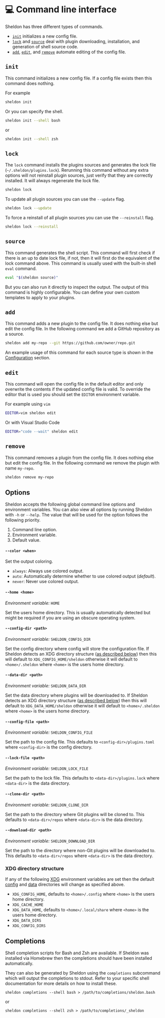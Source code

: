 # 💻 Command line interface

Sheldon has three different types of commands.

- [`init`](#init) initializes a new config file.
- [`lock`](#lock) and [`source`](#source) deal with plugin downloading,
  installation, and generation of shell source code.
- [`add`](#add), [`edit`](#edit), and [`remove`](#remove) automate editing of
  the config file.

## `init`

This command initializes a new config file. If a config file exists then this
command does nothing.

For example

```sh
sheldon init
```

Or you can specify the shell.

```sh
sheldon init --shell bash
```

or

```sh
sheldon init --shell zsh
```

## `lock`

The `lock` command installs the plugins sources and generates the lock file
(`~/.sheldon/plugins.lock`). Rerunning this command without any extra options
will not reinstall plugin sources, just verify that they are correctly
installed. It will always regenerate the lock file.

```sh
sheldon lock
```

To update all plugin sources you can use the `--update` flag.

```sh
sheldon lock --update
```

To force a reinstall of all plugin sources you can use the `--reinstall` flag.

```sh
sheldon lock --reinstall
```

## `source`

This command generates the shell script. This command will first check if there
is an up to date lock file, if not, then it will first do the equivalent of the
lock command above. This command is usually used with the built-in shell `eval`
command.

```sh
eval "$(sheldon source)"
```

But you can also run it directly to inspect the output. The output of this
command is highly configurable. You can define your own custom templates to
apply to your plugins.

## `add`

This command adds a new plugin to the config file. It does nothing else but edit
the config file. In the following command we add a GitHub repository as a
source.

```sh
sheldon add my-repo --git https://github.com/owner/repo.git
```

An example usage of this command for each source type is shown in the
[Configuration](Configuration.md) section.

## `edit`

This command will open the config file in the default editor and only overwrite
the contents if the updated config file is valid. To override the editor that is
used you should set the `EDITOR` environment variable.

For example using `vim`

```sh
EDITOR=vim sheldon edit
```

Or with Visual Studio Code

```sh
EDITOR="code --wait" sheldon edit
```

## `remove`

This command removes a plugin from the config file. It does nothing else but
edit the config file. In the following command we remove the plugin with name
`my-repo`.

```sh
sheldon remove my-repo
```

## Options

Sheldon accepts the following global command line options and environment
variables. You can also view all options by running Sheldon with `-h` or
`--help`. The value that will be used for the option follows the following
priority.

1. Command line option.
2. Environment variable.
3. Default value.

#### `--color <when>`

Set the output coloring.

- `always`: Always use colored output.
- `auto`: Automatically determine whether to use colored output (*default*).
- `never`: Never use colored output.

#### `--home <home>`

*Environment variable:* `HOME`

Set the users home directory. This is usually automatically detected but might
be required if you are using an obscure operating system.

#### `--config-dir <path>`

*Environment variable:* `SHELDON_CONFIG_DIR`

Set the config directory where config will store the configuration file. If
Sheldon detects an XDG directory structure  ([as described
below](#xdg-directory-structure)) then this will default to
`XDG_CONFIG_HOME/sheldon` otherwise it will default to `<home>/.sheldon` where
`<home>` is the users home directory.

#### `--data-dir <path>`

*Environment variable:* `SHELDON_DATA_DIR`

Set the data directory where plugins will be downloaded to. If Sheldon detects
an XDG directory structure ([as described below](#xdg-directory-structure)) then
this will default to `XDG_DATA_HOME/sheldon` otherwise it will default to
`<home>/.sheldon` where `<home>` is the users home directory.

#### `--config-file <path>`

*Environment variable:* `SHELDON_CONFIG_FILE`

Set the path to the config file. This defaults to `<config-dir>/plugins.toml`
where `<config-dir>` is the config directory.

#### `--lock-file <path>`

*Environment variable:* `SHELDON_LOCK_FILE`

Set the path to the lock file. This defaults to `<data-dir>/plugins.lock` where
`<data-dir>` is the data directory.

#### `--clone-dir <path>`

*Environment variable:* `SHELDON_CLONE_DIR`

Set the path to the directory where Git plugins will be cloned to. This defaults
to `<data-dir>/repos` where `<data-dir>` is the data directory.

#### `--download-dir <path>`

*Environment variable:* `SHELDON_DOWNLOAD_DIR`

Set the path to the directory where non-Git plugins will be downloaded to. This
defaults to `<data-dir>/repos` where `<data-dir>` is the data directory.

### XDG directory structure

If any of the following
[XDG](https://wiki.archlinux.org/title/XDG_Base_Directory) environment variables
are set then the default [config](#--config-dir-path) and
[data](#--data-dir-path) directories will change as specified above.

- `XDG_CONFIG_HOME`, defaults to `<home>/.config` where `<home>` is the users
  home directory.
- `XDG_CACHE_HOME`
- `XDG_DATA_HOME`, defaults to `<home>/.local/share` where `<home>` is the users
  home directory.
- `XDG_DATA_DIRS`
- `XDG_CONFIG_DIRS`

## Completions

Shell completion scripts for Bash and Zsh are available. If Sheldon was
installed via Homebrew then the completions should have been installed
automatically.

They can also be generated by Sheldon using the `completions` subcommand which
will output the completions to stdout. Refer to your specific shell
documentation for more details on how to install these.

```
sheldon completions --shell bash > /path/to/completions/sheldon.bash
```

or

```
sheldon completions --shell zsh > /path/to/completions/_sheldon
```
